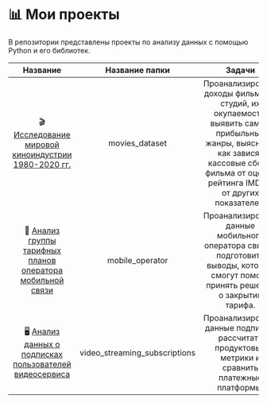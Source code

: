 # 📊 Мои проекты

В репозитории представлены проекты по анализу данных с помощью Python и его библиотек.

| Название  | Название папки  | Задачи | Инструменты |
|    :---:  |    :----:     |    :---:    |    :---:    | 
| 🎬 [Исследование мировой киноиндустрии 1980-2020 гг.](https://github.com/Vorobivan/my_projects/blob/main/movies_dataset/movies_research.ipynb)  | movies_dataset |  Проанализировать доходы фильмов и студий, их окупаемость, выявить самые прибыльные жанры, выяснить, как зависят кассовые сборы фильма от оценки рейтинга IMDB и от других показателей. | pandas, matplotlib, seaborn |
| 📲 [Анализ группы тарифных планов оператора мобильной связи](https://github.com/Vorobivan/my_projects/tree/main/mobile_operator)   | mobile_operator |   Проанализировать данные мобильного оператора связи и подготовить выводы, которые смогут помочь принять решение о закрытии тарифа.  |    pandas, matplotlib, seaborn   |
| 🖥 [Анализ данных о подписках пользователей видеосервиса](https://github.com/Vorobivan/my_projects/tree/main/video_streaming_subscriptions)   | video_streaming_subscriptions |   Проанализировать данные подписок, рассчитать продуктовые метрики и сравнить платежные платформы.   |    pandas, matplotlib, seaborn   |

